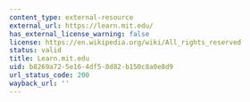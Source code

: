 ```yaml
---
content_type: external-resource
external_url: https://learn.mit.edu/
has_external_license_warning: false
license: https://en.wikipedia.org/wiki/All_rights_reserved
status: valid
title: Learn.mit.edu
uid: b8269a72-5e16-4df5-8d82-b150c8a0e8d9
url_status_code: 200
wayback_url: ''
---
```

